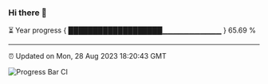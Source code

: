 ### Hi there 👋

⏳ Year progress { ███████████████████▁▁▁▁▁▁▁▁▁▁▁ } 65.69 %

---

⏰ Updated on Mon, 28 Aug 2023 18:20:43 GMT

![Progress Bar CI](https://github.com/ZhaoGui/ZhaoGui/workflows/Progress%20Bar%20CI/badge.svg)
